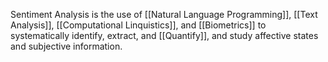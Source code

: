 Sentiment Analysis is the use of [[Natural Language Programming]], [[Text Analysis]], [[Computational Linquistics]], and [[Biometrics]] to systematically identify, extract, and [[Quantify]], and study affective states and subjective information.  